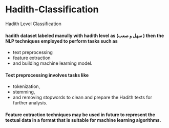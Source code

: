 # Hadith-Classification
Hadith Level Classification
#### hadith dataset labeled manully with hadith level as (سهل و صعب ) then the NLP techniques employed to perform tasks such as 
- text preprocessing 
-  feature extraction
-  and building machine learning model. 
#### Text preprocessing involves tasks like
- tokenization,
- stemming, 
- and removing stopwords 
to clean and prepare the Hadith texts for further analysis.
#### Feature extraction techniques may be used in future to represent the textual data in a format that is suitable for machine learning algorithms.
